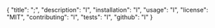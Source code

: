 {
          "title": ";",
          "description": "l",
          "installation": "l",
          "usage": "l",
          "license": "MIT",
          "contributing": "l",
          "tests": "l",
          "github": "l"
}